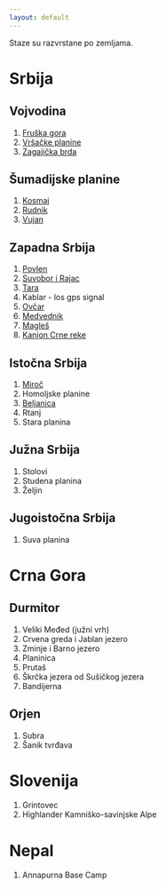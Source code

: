 ```yaml
---
layout: default
---
```


Staze su razvrstane po zemljama.

# Srbija

## Vojvodina

1. [Fruška gora](planine/srbija/fruska-gora/fruska-gora)
2. [Vršačke planine](planine/srbija/vrsacke-planine/vrsacke-planine)
3. [Zagajička brda](planine/srbija/zagajicka-brda/zagajicka-brda)

## Šumadijske planine
1. [Kosmaj](planine/srbija/kosmaj/kosmaj)
2. [Rudnik](planine/srbija/rudnik/rudnik)
3. [Vujan](planine/srbija/vujan/vujan)

## Zapadna Srbija
1. [Povlen](planine/srbija/povlen/povlen)
2. [Suvobor i Rajac](planine/srbija/suvobor-rajac/suvobor-rajac)
3. [Tara](planine/srbija/tara/tara)
4. Kablar - los gps signal
5. [Ovčar](planine/srbija/ovcar/ovcar)
6. [Medvednik](planine/srbija/medvednik/medvednik)
7. [Magleš](planine/srbija/magles/magles)
8. [Kanjon Crne reke](planine/srbija/kanjon-crne-reke/kanjon-crne-reke)

## Istočna Srbija

1. [Miroč](planine/srbija/miroc/miroc)
2. Homoljske planine
3. [Beljanica](planine/srbija/beljanica/beljanica)
4. Rtanj
5. Stara planina

## Južna Srbija

1. Stolovi
2. Studena planina
3. Željin

## Jugoistočna Srbija

1. Suva planina

# Crna Gora

## Durmitor
1. Veliki Međed (južni vrh)
2. Crvena greda i Jablan jezero
3. Zminje i Barno jezero
4. Planinica
5. Prutaš
6. Škrčka jezera od Sušičkog jezera
7. Bandijerna

## Orjen
1. Subra
2. Šanik tvrđava

# Slovenija
1. Grintovec
2. Highlander Kamniško-savinjske Alpe

# Nepal
1. Annapurna Base Camp

